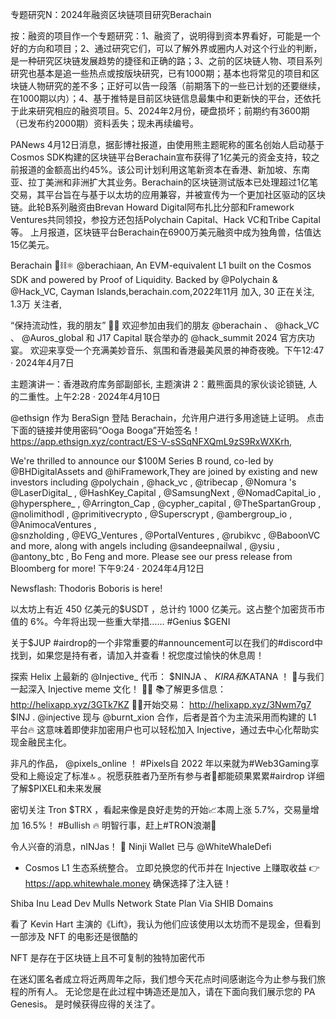 专题研究N：2024年融资区块链项目研究Berachain


按：融资的项目作一个专题研究：1、融资了，说明得到资本界看好，可能是一个好的方向和项目；2、通过研究它们，可以了解外界或圈内人对这个行业的判断，是一种研究区块链发展趋势的捷径和正确的路；3、之前的区块链人物、项目系列研究也基本是追一些热点或按版块研究，已有1000期；基本也将常见的项目和区块链人物研究的差不多；正好可以告一段落（前期落下的一些已计划的还要继续，在1000期以内）；4、基于推特是目前区块链信息最集中和更新快的平台，还依托于此来研究相应的融资项目。5、2024年2月份，硬盘损坏；前期约有3600期（已发布约2000期）资料丢失；现未再续编号。

PANews 4月12日消息，据彭博社报道，由使用熊主题昵称的匿名创始人启动基于Cosmos SDK构建的区块链平台Berachain宣布获得了1亿美元的资金支持，较之前报道的金额高出约45%。该公司计划利用这笔新资本在香港、新加坡、东南亚、拉丁美洲和非洲扩大其业务。Berachain的区块链测试版本已处理超过1亿笔交易，其平台旨在与基于以太坊的应用兼容，并被宣传为一个更加社区驱动的区块链。此轮B系列融资由Brevan Howard Digital阿布扎比分部和Framework Ventures共同领投，参投方还包括Polychain Capital、Hack VC和Tribe Capital等。
上月报道，区块链平台Berachain在6900万美元融资中成为独角兽，估值达15亿美元。

Berachain 🐻⛓⚛️
@berachiaan,
An EVM-equivalent L1 built on the Cosmos SDK and powered by Proof of Liquidity. Backed by 
@Polychain
 & 
@Hack_VC,
Cayman Islands,berachain.com,2022年11月 加入,
30 正在关注,
1.3万 关注者,


“保持流动性，我的朋友” 🌊🎶
欢迎参加由我们的朋友
@berachain
 、 
@hack_VC
 、 
@Auros_global
和 J17 Capital 联合举办的
@hack_summit
 2024 官方庆功宴。
欢迎来享受一个充满美妙音乐、氛围和香港最美风景的神奇夜晚。下午12:47 · 2024年4月7日

主题演讲一：香港政府库务部副部长,
主题演讲 2：戴熊面具的家伙谈论锁链,
人的二重性。上午2:28 · 2024年4月10日


@ethsign
作为 BeraSign 登陆 Berachain，允许用户进行多用途链上证明。
点击下面的链接并使用密码“Ooga Booga”开始签名！
https://app.ethsign.xyz/contract/ES-V-sSSqNFXQmL9zS9RxWXKrh,

We're thrilled to announce our $100M Series B round, co-led by 
@BHDigitalAssets
 and 
@hiFramework,They are joined by existing and new investors including 
@polychain
, 
@hack_vc
, 
@tribecap
, 
@Nomura
's 
@LaserDigital_
, 
@HashKey_Capital
, 
@SamsungNext
, 
@NomadCapital_io
, 
@hypersphere_
, 
@Arrington_Cap
, 
@cypher_capital
, 
@TheSpartanGroup
, 
@nolimithodl
, 
@primitivecrypto
, 
@Superscrypt
, 
@ambergroup_io
,   
@AnimocaVentures
,  
@snzholding
, 
@EVG_Ventures
, 
@PortalVentures
, 
@rubikvc
, 
@BaboonVC
 and more, along with angels including 
@sandeepnailwal
, 
@ysiu
, 
@antony_btc
, Bo Feng and more.
Please see our press release from Bloomberg for more!
下午9:24 · 2024年4月12日

Newsflash: Thodoris Boboris is here!

以太坊上有近 450 亿美元的$USDT ，总计约 1000 亿美元。这占整个加密货币市值的 6%。今年将出现一些重大举措…… #Genius $GENI

关于$JUP #airdrop的一个非常重要的#announcement可以在我们的#discord中找到，如果您是持有者，请加入并查看！祝您度过愉快的休息周！

探索 Helix 上最新的
@Injective_
代币： $NINJA 、 $KIRA和$KATANA ！ 🚀与我们一起深入 Injective meme 文化！ 🐶🐱
📚了解更多信息： http://helixapp.xyz/3GTk7KZ
👨‍💻开始交易： http://helixapp.xyz/3Nwm7g7 $INJ
. 
@injective
现与
@burnt_xion
合作，后者是首个为主流采用而构建的 L1 平台🔥
这意味着即使非加密用户也可以轻松加入 Injective，通过去中心化帮助实现金融民主化。

非凡的作品， 
@pixels_online
 ！ #Pixels自 2022 年以来就为#Web3Gaming享受和上瘾设定了标准🔝 。祝愿获胜者乃至所有参与者🙏都能硕果累累#airdrop
详细了解$PIXEL和未来发展

密切关注 Tron $TRX ，看起来像是良好走势的开始📈本周上涨 5.7%，交易量增加 16.5%！ #Bullish 🔥
明智行事，赶上#TRON浪潮🌊

令人兴奋的消息，nINJas！
🎉 Ninji Wallet 已与
@WhiteWhaleDefi
 - Cosmos L1 生态系统整合。
立即兑换您的代币并在 Injective 上赚取收益
👉 https://app.whitewhale.money
确保选择了注入链！

Shiba Inu Lead Dev Mulls Network State Plan Via SHIB Domains

看了 Kevin Hart 主演的《Lift》，我认为他们应该使用以太坊而不是现金，但看到一部涉及 NFT 的电影还是很酷的

NFT 是存在于区块链上且不可复制的独特加密代币

在迷幻匿名者成立将近两周年之际，我们想今天花点时间感谢迄今为止参与我们旅程的所有人。
无论您是在此过程中铸造还是加入，请在下面向我们展示您的 PA Genesis。
是时候获得应得的关注了。



